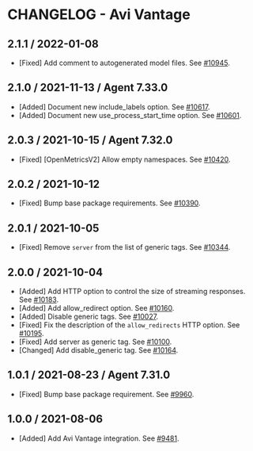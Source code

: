 # CHANGELOG - Avi Vantage

## 2.1.1 / 2022-01-08

* [Fixed] Add comment to autogenerated model files. See [#10945](https://github.com/DataDog/integrations-core/pull/10945).

## 2.1.0 / 2021-11-13 / Agent 7.33.0

* [Added] Document new include_labels option. See [#10617](https://github.com/DataDog/integrations-core/pull/10617).
* [Added] Document new use_process_start_time option. See [#10601](https://github.com/DataDog/integrations-core/pull/10601).

## 2.0.3 / 2021-10-15 / Agent 7.32.0

* [Fixed] [OpenMetricsV2] Allow empty namespaces. See [#10420](https://github.com/DataDog/integrations-core/pull/10420).

## 2.0.2 / 2021-10-12

* [Fixed] Bump base package requirements. See [#10390](https://github.com/DataDog/integrations-core/pull/10390).

## 2.0.1 / 2021-10-05

* [Fixed] Remove `server` from the list of generic tags. See [#10344](https://github.com/DataDog/integrations-core/pull/10344).

## 2.0.0 / 2021-10-04

* [Added] Add HTTP option to control the size of streaming responses. See [#10183](https://github.com/DataDog/integrations-core/pull/10183).
* [Added] Add allow_redirect option. See [#10160](https://github.com/DataDog/integrations-core/pull/10160).
* [Added] Disable generic tags. See [#10027](https://github.com/DataDog/integrations-core/pull/10027).
* [Fixed] Fix the description of the `allow_redirects` HTTP option. See [#10195](https://github.com/DataDog/integrations-core/pull/10195).
* [Fixed] Add server as generic tag. See [#10100](https://github.com/DataDog/integrations-core/pull/10100).
* [Changed] Add disable_generic tag. See [#10164](https://github.com/DataDog/integrations-core/pull/10164).

## 1.0.1 / 2021-08-23 / Agent 7.31.0

* [Fixed] Bump base package requirement. See [#9960](https://github.com/DataDog/integrations-core/pull/9960).

## 1.0.0 / 2021-08-06

* [Added] Add Avi Vantage integration. See [#9481](https://github.com/DataDog/integrations-core/pull/9481).

